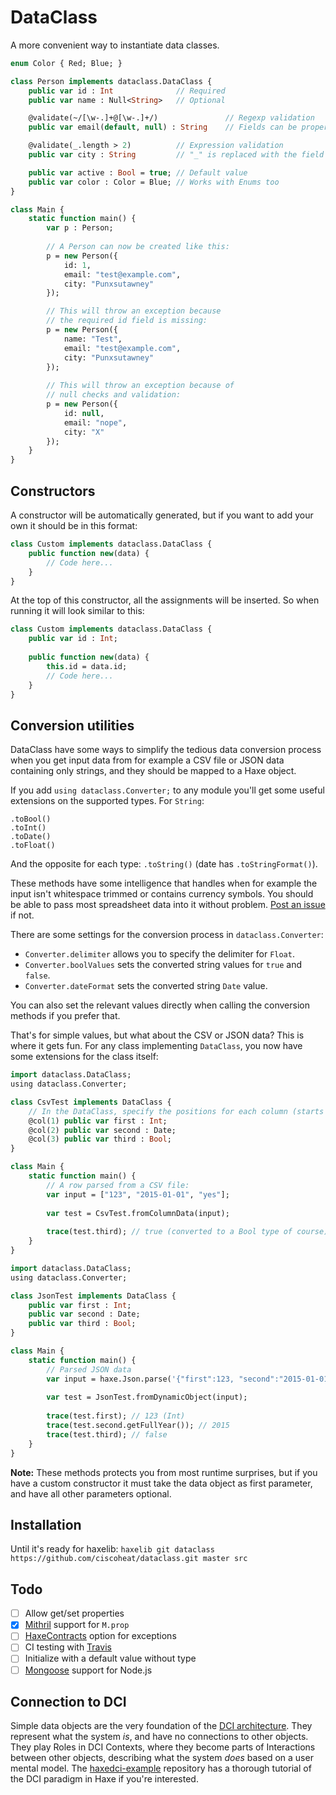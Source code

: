 # DataClass

A more convenient way to instantiate data classes.

```haxe
enum Color { Red; Blue; }

class Person implements dataclass.DataClass {
	public var id : Int 			 // Required
	public var name : Null<String>	 // Optional

	@validate(~/[\w-.]+@[\w-.]+/)	 			// Regexp validation
	public var email(default, null) : String	// Fields can be properties with "default" and "null" combinations

	@validate(_.length > 2)			 // Expression validation
	public var city : String		 // "_" is replaced with the field

	public var active : Bool = true; // Default value
	public var color : Color = Blue; // Works with Enums too
}

class Main {
	static function main() {
		var p : Person;
		
		// A Person can	now be created like this:
		p = new Person({
			id: 1,
			email: "test@example.com",
			city: "Punxsutawney"
		});

		// This will throw an exception because 
		// the required id field is missing:
		p = new Person({
			name: "Test",
			email: "test@example.com",
			city: "Punxsutawney"
		});
		
		// This will throw an exception because of 
		// null checks and validation:
		p = new Person({
			id: null,
			email: "nope",
			city: "X"
		});
	}
}
```

## Constructors

A constructor will be automatically generated, but if you want to add your own it should be in this format:

```haxe
class Custom implements dataclass.DataClass {
	public function new(data) {
		// Code here...
	}
}
```

At the top of this constructor, all the assignments will be inserted. So when running it will look similar to this:

```haxe
class Custom implements dataclass.DataClass {
	public var id : Int;
	
	public function new(data) {
		this.id = data.id;
		// Code here...
	}
}
```

## Conversion utilities

DataClass have some ways to simplify the tedious data conversion process when you get input data from for example a CSV file or JSON data containing only strings, and they should be mapped to a Haxe object.

If you add `using dataclass.Converter;` to any module you'll get some useful extensions on the supported types. For `String`:
	
```
.toBool()
.toInt()
.toDate()
.toFloat()
```

And the opposite for each type: `.toString()` (date has `.toStringFormat()`).

These methods have some intelligence that handles when for example the input isn't whitespace trimmed or contains currency symbols. You should be able to pass most spreadsheet data into it without problem. [Post an issue](https://github.com/ciscoheat/dataclass/issues) if not.

There are some settings for the conversion process in `dataclass.Converter`:
	
- `Converter.delimiter` allows you to specify the delimiter for `Float`.
- `Converter.boolValues` sets the converted string values for `true` and `false`.
- `Converter.dateFormat` sets the converted string `Date` value.

You can also set the relevant values directly when calling the conversion methods if you prefer that.

That's for simple values, but what about the CSV or JSON data? This is where it gets fun. For any class implementing `DataClass`, you now have some extensions for the class itself:
	
```haxe
import dataclass.DataClass;
using dataclass.Converter;

class CsvTest implements DataClass {
	// In the DataClass, specify the positions for each column (starts with 1, not 0)
	@col(1) public var first : Int;
	@col(2) public var second : Date;
	@col(3) public var third : Bool;
}

class Main {
	static function main() {
		// A row parsed from a CSV file:
		var input = ["123", "2015-01-01", "yes"];
		
		var test = CsvTest.fromColumnData(input);
		
		trace(test.third); // true (converted to a Bool type of course)
	}
}
```

```haxe
import dataclass.DataClass;
using dataclass.Converter;

class JsonTest implements DataClass {
	public var first : Int;
	public var second : Date;
	public var third : Bool;
}

class Main {
	static function main() {
		// Parsed JSON data
		var input = haxe.Json.parse('{"first":123, "second":"2015-01-01", "third":"", "extra":"will not be added"}');
		
		var test = JsonTest.fromDynamicObject(input);
		
		trace(test.first); // 123 (Int)
		trace(test.second.getFullYear()); // 2015
		trace(test.third); // false
	}
}
```

**Note:** These methods protects you from most runtime surprises, but if you have a custom constructor it must take the data object as first parameter, and have all other parameters optional.

## Installation

Until it's ready for haxelib: `haxelib git dataclass https://github.com/ciscoheat/dataclass.git master src`

## Todo

- [ ] Allow get/set properties
- [x] [Mithril](https://github.com/ciscoheat/mithril-hx) support for `M.prop`
- [ ] [HaxeContracts](https://github.com/ciscoheat/HaxeContracts) option for exceptions
- [ ] CI testing with [Travis](http://docs.travis-ci.com/user/languages/haxe/)
- [ ] Initialize with a default value without type
- [ ] [Mongoose](http://mongoosejs.com/) support for Node.js

## Connection to DCI

Simple data objects are the very foundation of the [DCI architecture](https://en.wikipedia.org/wiki/Data,_context_and_interaction). They represent what the system *is*, and have no connections to other objects. They play Roles in DCI Contexts, where they become parts of Interactions between other objects, describing what the system *does* based on a user mental model. The [haxedci-example](https://github.com/ciscoheat/haxedci-example) repository has a thorough tutorial of the DCI paradigm in Haxe if you're interested.
